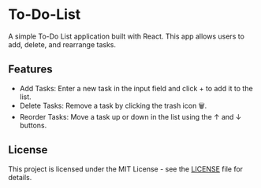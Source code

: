 # To-Do-List

A simple To-Do List application built with React. This app allows users to add, delete, and rearrange tasks.

## Features

- Add Tasks: Enter a new task in the input field and click + to add it to the list.
- Delete Tasks: Remove a task by clicking the trash icon 🗑️.
- Reorder Tasks: Move a task up or down in the list using the ↑ and ↓ buttons.

## License
This project is licensed under the MIT License - see the [LICENSE](LICENSE) file for details.
